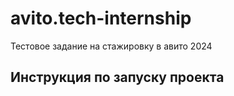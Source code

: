 # avito.tech-internship
Тестовое задание на стажировку в авито 2024
## Инструкция по запуску проекта
```shell
```
